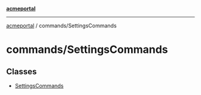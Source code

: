 [**acmeportal**](../../README.md)

***

[acmeportal](../../README.md) / commands/SettingsCommands

# commands/SettingsCommands

## Classes

- [SettingsCommands](classes/SettingsCommands.md)
